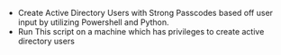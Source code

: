 - Create Active Directory Users with Strong Passcodes based off user input by utilizing Powershell and Python.
- Run This script on a machine which has privileges to create active directory users
